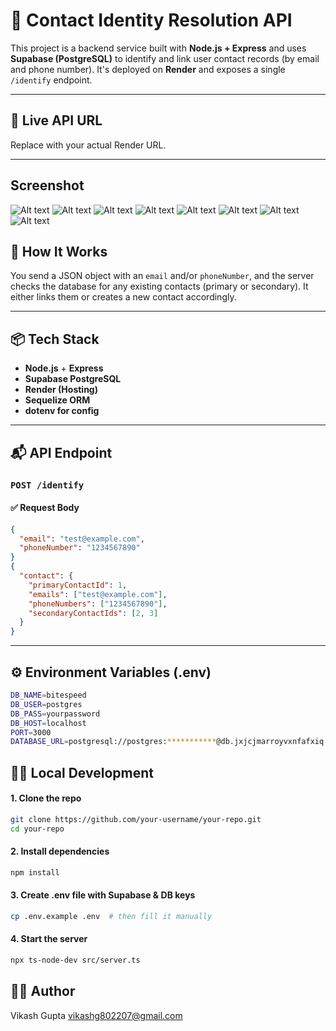 # 🧠 Contact Identity Resolution API

This project is a backend service built with **Node.js + Express** and uses **Supabase (PostgreSQL)** to identify and link user contact records (by email and phone number). It's deployed on **Render** and exposes a single `/identify` endpoint.

---

## 🔗 Live API URL


Replace with your actual Render URL.

---

## Screenshot
![Alt text](https://github.com/vik802207/bitespeed/blob/main/img/Screenshot%20(734).png?raw=true)
![Alt text](https://github.com/vik802207/bitespeed/blob/main/img/Screenshot%20(735).png?raw=true)
![Alt text](https://github.com/vik802207/bitespeed/blob/main/img/Screenshot%20(736).png?raw=true)
![Alt text](https://github.com/vik802207/bitespeed/blob/main/img/Screenshot%20(737).png?raw=true)
![Alt text](https://github.com/vik802207/bitespeed/blob/main/img/Screenshot%20(738).png?raw=true)
![Alt text](https://github.com/vik802207/bitespeed/blob/main/img/Screenshot%20(739).png?raw=true)
![Alt text](https://github.com/vik802207/bitespeed/blob/main/img/Screenshot%20(740).png?raw=true)
![Alt text](https://github.com/vik802207/bitespeed/blob/main/img/Screenshot%20(741).png?raw=true)



## 🧪 How It Works

You send a JSON object with an `email` and/or `phoneNumber`, and the server checks the database for any existing contacts (primary or secondary). It either links them or creates a new contact accordingly.

---

## 📦 Tech Stack

- **Node.js** + **Express**
- **Supabase PostgreSQL**
- **Render (Hosting)**
- **Sequelize ORM**
- **dotenv for config**

---

## 📬 API Endpoint

### `POST /identify`

#### ✅ Request Body

```json
{
  "email": "test@example.com",
  "phoneNumber": "1234567890"
}
{
  "contact": {
    "primaryContactId": 1,
    "emails": ["test@example.com"],
    "phoneNumbers": ["1234567890"],
    "secondaryContactIds": [2, 3]
  }
}
```
---
## ⚙️ Environment Variables (.env)
```bash
DB_NAME=bitespeed
DB_USER=postgres
DB_PASS=yourpassword
DB_HOST=localhost
PORT=3000
DATABASE_URL=postgresql://postgres:***********@db.jxjcjmarroyvxnfafxiq.supabase.co:5432/postgres
```
## 🧑‍💻 Local Development
#### 1. Clone the repo
``` bash
git clone https://github.com/your-username/your-repo.git
cd your-repo
```
#### 2. Install dependencies
```bash
npm install
```
#### 3. Create .env file with Supabase & DB keys
```bash
cp .env.example .env  # then fill it manually
```
#### 4. Start the server
```bash
npx ts-node-dev src/server.ts
```
## 🙋‍♂️ Author
Vikash Gupta
vikashg802207@gmail.com


